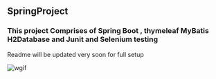## SpringProject

### This project Comprises of Spring Boot , thymeleaf MyBatis H2Database and Junit and Selenium testing
Readme will be updated very soon for full setup

![wgif](https://user-images.githubusercontent.com/48323127/89129342-4f07d200-d51a-11ea-9b59-42feba0c03e8.gif)
